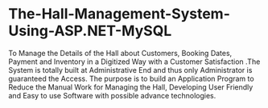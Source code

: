 # The-Hall-Management-System-Using-ASP.NET-MySQL
To Manage the Details of the Hall about Customers, Booking Dates, Payment and Inventory in a Digitized Way with a Customer Satisfaction .The System is totally built at Administrative End and thus only Administrator is guaranteed the Access. The purpose is to build an Application Program to Reduce the Manual Work for Managing the Hall, Developing User Friendly and Easy to use Software with possible advance technologies.
